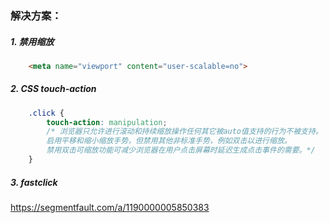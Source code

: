 ### 解决方案：

##### 1. 禁用缩放
```html
    <meta name="viewport" content="user-scalable=no">
```

##### 2. CSS touch-action
```css
    .click {
        touch-action: manipulation;
        /* 浏览器只允许进行滚动和持续缩放操作任何其它被auto值支持的行为不被支持。
        启用平移和缩小缩放手势，但禁用其他非标准手势，例如双击以进行缩放。 
        禁用双击可缩放功能可减少浏览器在用户点击屏幕时延迟生成点击事件的需要。*/
    }
```

##### 3. fastclick

https://segmentfault.com/a/1190000005850383